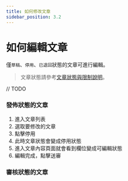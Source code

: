 ```yaml
---
title: 如何修改文章
sidebar_position: 3.2
---
```


# 如何編輯文章

僅`草稿`、`停用`、`已退回`狀態的文章可進行編輯。

> 文章狀態請參考[文章狀態與限制說明](./article-status.md)。

// TODO

### 發佈狀態的文章

1. 進入文章列表
2. 選取要修改的文章
3. 點擊停用
4. 此時文章狀態會變成停用狀態
5. 進入文章內容頁面就會看到欄位變成可編輯狀態
6. 編輯完成，點擊送審

### 審核狀態的文章
